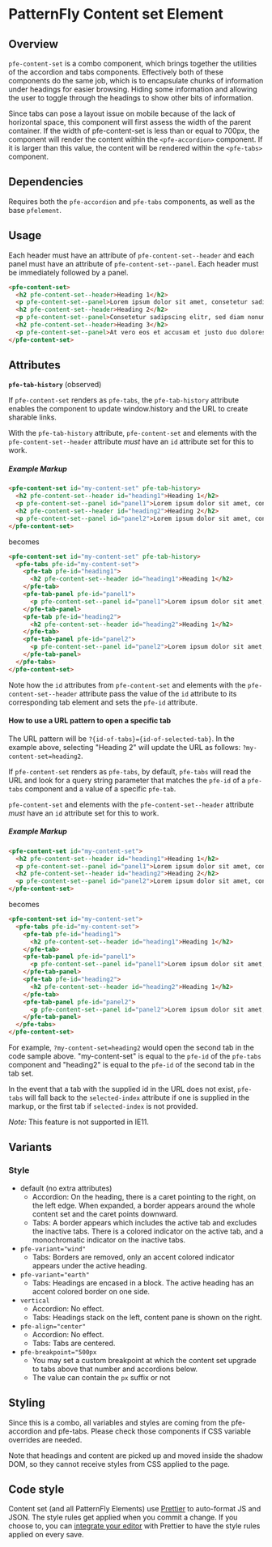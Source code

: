 
# PatternFly Content set Element

## Overview

`pfe-content-set` is a combo component, which brings together the utilities of the accordion and tabs components. Effectively both of these components do the same job, which is to encapsulate chunks of information under headings for easier browsing. Hiding some information and allowing the user to toggle through the headings to show other bits of information.

Since tabs can pose a layout issue on mobile because of the lack of horizontal space, this component will first assess the width of the parent container. If the width of pfe-content-set is less than or equal to 700px, the component will render the content within the `<pfe-accordion>` component. If it is larger than this value, the content will be rendered within the `<pfe-tabs>` component.

## Dependencies

Requires both the `pfe-accordion` and `pfe-tabs` components, as well as the base `pfelement`.

## Usage

Each header must have an attribute of `pfe-content-set--header` and each panel must have an attribute of `pfe-content-set--panel`. Each header must be immediately followed by a panel.

```html
<pfe-content-set>
  <h2 pfe-content-set--header>Heading 1</h2>
  <p pfe-content-set--panel>Lorem ipsum dolor sit amet, consetetur sadipscing elitr, sed diam nonumy eirmod tempor invidunt ut labore </p>
  <h2 pfe-content-set--header>Heading 2</h2>
  <p pfe-content-set--panel>Consetetur sadipscing elitr, sed diam nonumy eirmod tempor invidunt ut labore et dolore magna aliquyam erat, sed diam volu et jen, no sea takimata sanctus est Lorem ipsum dolor sit amet.</p>
  <h2 pfe-content-set--header>Heading 3</h2>
  <p pfe-content-set--panel>At vero eos et accusam et justo duo dolores et ea rebum. Stet clita kasd gubergren, no sea takimata sanctus est Lorem ipsum dolor sit amet. Lorem ipsum dolor sit amet, consetetur sadipscing elitr, sed diam nonumy eirmod tempor invidunt ut labore et dolore magna aliquyam erat, sed diam voluptua.</p>
</pfe-content-set>

```

## Attributes

**`pfe-tab-history`** (observed)

If `pfe-content-set` renders as `pfe-tabs`, the `pfe-tab-history` attribute
enables the component to update window.history and the URL to create sharable
links.

With the `pfe-tab-history` attribute, `pfe-content-set` and elements with the
`pfe-content-set--header` attribute *must* have an `id` attribute set for this
to work.

##### Example Markup
```html
<pfe-content-set id="my-content-set" pfe-tab-history>
  <h2 pfe-content-set--header id="heading1">Heading 1</h2>
  <p pfe-content-set--panel id="panel1">Lorem ipsum dolor sit amet, consetetur sadipscing elitr, sed diam nonumy eirmod tempor invidunt ut labore </p>
  <h2 pfe-content-set--header id="heading2">Heading 2</h2>
  <p pfe-content-set--panel id="panel2">Lorem ipsum dolor sit amet, consetetur sadipscing elitr, sed diam nonumy eirmod tempor invidunt ut labore </p>
</pfe-content-set>
```

becomes

```html
<pfe-content-set id="my-content-set" pfe-tab-history>
  <pfe-tabs pfe-id="my-content-set">
    <pfe-tab pfe-id="heading1">
      <h2 pfe-content-set--header id="heading1">Heading 1</h2>
    </pfe-tab>
    <pfe-tab-panel pfe-id="panel1">
      <p pfe-content-set--panel id="panel1">Lorem ipsum dolor sit amet, consetetur sadipscing elitr, sed diam nonumy eirmod tempor invidunt ut labore </p>
    </pfe-tab-panel>
    <pfe-tab pfe-id="heading2">
      <h2 pfe-content-set--header id="heading2">Heading 1</h2>
    </pfe-tab>
    <pfe-tab-panel pfe-id="panel2">
      <p pfe-content-set--panel id="panel2">Lorem ipsum dolor sit amet, consetetur sadipscing elitr, sed diam nonumy eirmod tempor invidunt ut labore </p>
    </pfe-tab-panel>
  </pfe-tabs>
</pfe-content-set>
```

Note how the `id` attributes from `pfe-content-set` and elements with the
`pfe-content-set--header` attribute pass the value of the `id` attribute to
its corresponding tab element and sets the `pfe-id` attribute.

#### How to use a URL pattern to open a specific tab

The URL pattern will be `?{id-of-tabs}={id-of-selected-tab}`. In the example
above, selecting "Heading 2" will update the URL as follows:
`?my-content-set=heading2`.


If `pfe-content-set` renders as `pfe-tabs`, by default, `pfe-tabs` will read
the URL and look for a query string parameter that matches the `pfe-id` of a
`pfe-tabs` component and a value of a specific `pfe-tab`.

`pfe-content-set` and elements with the `pfe-content-set--header` attribute
*must* have an `id` attribute set for this to work.

##### Example Markup
```html
<pfe-content-set id="my-content-set">
  <h2 pfe-content-set--header id="heading1">Heading 1</h2>
  <p pfe-content-set--panel id="panel1">Lorem ipsum dolor sit amet, consetetur sadipscing elitr, sed diam nonumy eirmod tempor invidunt ut labore </p>
  <h2 pfe-content-set--header id="heading2">Heading 2</h2>
  <p pfe-content-set--panel id="panel2">Lorem ipsum dolor sit amet, consetetur sadipscing elitr, sed diam nonumy eirmod tempor invidunt ut labore </p>
</pfe-content-set>
```

becomes

```html
<pfe-content-set id="my-content-set">
  <pfe-tabs pfe-id="my-content-set">
    <pfe-tab pfe-id="heading1">
      <h2 pfe-content-set--header id="heading1">Heading 1</h2>
    </pfe-tab>
    <pfe-tab-panel pfe-id="panel1">
      <p pfe-content-set--panel id="panel1">Lorem ipsum dolor sit amet, consetetur sadipscing elitr, sed diam nonumy eirmod tempor invidunt ut labore </p>
    </pfe-tab-panel>
    <pfe-tab pfe-id="heading2">
      <h2 pfe-content-set--header id="heading2">Heading 1</h2>
    </pfe-tab>
    <pfe-tab-panel pfe-id="panel2">
      <p pfe-content-set--panel id="panel2">Lorem ipsum dolor sit amet, consetetur sadipscing elitr, sed diam nonumy eirmod tempor invidunt ut labore </p>
    </pfe-tab-panel>
  </pfe-tabs>
</pfe-content-set>
```

For example, `?my-content-set=heading2` would open the second tab in the
code sample above. "my-content-set" is equal to the `pfe-id` of the `pfe-tabs`
component and "heading2" is equal to the `pfe-id` of the second tab in the tab
set.

In the event that a tab with the supplied id in the URL does not exist,
`pfe-tabs` will fall back to the `selected-index` attribute if one is supplied
in the markup, or the first tab if `selected-index` is not provided.

*Note:* This feature is not supported in IE11.

## Variants

### Style

- default (no extra attributes)
    - Accordion: On the heading, there is a caret pointing to the right, on the left edge. When expanded, a border appears around the whole content set and the caret points downward.
    - Tabs: A border appears which includes the active tab and excludes the inactive tabs. There is a colored indicator on the active tab, and a monochromatic indicator on the inactive tabs.
- `pfe-variant="wind"`  
    - Tabs: Borders are removed, only an accent colored indicator appears under the active heading.
- `pfe-variant="earth"`
    - Tabs: Headings are encased in a block. The active heading has an accent colored border on one side.
- `vertical`
    - Accordion: No effect.
    - Tabs: Headings stack on the left, content pane is shown on the right.
- `pfe-align="center"`
    - Accordion: No effect.
    - Tabs: Tabs are centered.
- `pfe-breakpoint="500px`
    - You may set a custom breakpoint at which the content set upgrade to tabs above that number and accordions below.
    - The value can contain the `px` suffix or not


## Styling

Since this is a combo, all variables and styles are coming from the pfe-accordion and pfe-tabs. Please check those components if CSS variable overrides are needed.

Note that headings and content are picked up and moved inside the shadow DOM, so they cannot receive styles from CSS applied to the page.

## Code style

Content set (and all PatternFly Elements) use [Prettier][prettier] to auto-format JS and JSON.  The style rules get applied when you commit a change.  If you choose to, you can [integrate your editor][prettier-ed] with Prettier to have the style rules applied on every save.

[prettier]: https://github.com/prettier/prettier/
[prettier-ed]: https://github.com/prettier/prettier/#editor-integration
[polyserve]: https://github.com/Polymer/polyserve
[web-component-tester]: https://github.com/Polymer/web-component-tester
